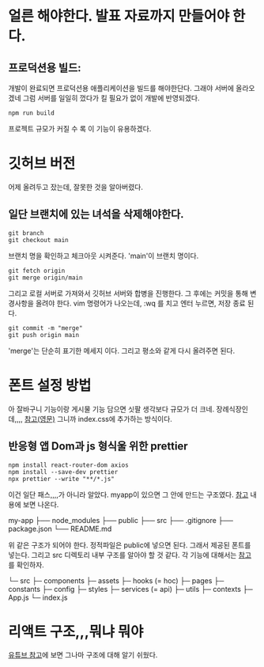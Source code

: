 


# 얼른 해야한다. 발표 자료까지 만들어야 한다.
## 프로덕션용 빌드:

개발이 완료되면 프로덕션용 애플리케이션을 빌드를 해야한단다.
그래야 서버에 올라오겠네 그럼 서버를 일일히 껐다가 킬 필요가 없이 개발에 반영되겠다.
```
npm run build
```
프로젝트 규모가 커질 수 록 이 기능이 유용하겠다.

# 깃허브 버전
어제 올려두고 잤는데, 잘못한 것을 알아버렸다.
## 일단 브랜치에 있는 녀석을 삭제해야한다.
```
git branch
git checkout main
```
브랜치 명을 확인하고 체크아웃 시켜준다. 'main'이 브랜치 명이다.

```
git fetch origin
git merge origin/main
```
그리고 로컬 서버로 가져와서 깃허브 서버와 합병을 진행한다. 그 후에는 커밋을 통해 변경사항을 올려야 한다.
vim 명령어가 나오는데, :wq 를 치고 엔터 누르면, 저장 종료 된다.

```
git commit -m "merge"
git push origin main
```


'merge'는 단순히 표기한 메세지 이다. 그리고 평소와 같게 다시 올려주면 된다.


# 폰트 설정 방법
아 잘바구니 기능이랑 게시물 기능 담으면 싯팔 생각보다 규모가 더 크네.
장례식장인데,,,,
[참고(영문)](https://stackoverflow.com/questions/41676054/how-to-add-fonts-to-create-react-app-based-projects)
그니까 index.css에 추가하는 방식이다.


## 반응형 앱 Dom과 js 형식울 위한 prettier
```
npm install react-router-dom axios
npm install --save-dev prettier
npx prettier --write "**/*.js"
```

이건 일단 패스,,,,가 아니라 알았다.
myapp이 있으면 그 안에 만드는 구조였다.
[참고](https://velog.io/@sisofiy626/React-%EB%A6%AC%EC%95%A1%ED%8A%B8%EC%9D%98-%ED%8F%B4%EB%8D%94-%EA%B5%AC%EC%A1%B0) 내용에 보면 나온다.

my-app
├── node_modules
├── public
├── src
├── .gitignore
├── package.json
└── README.md

위 같은 구조가 되어야 한다. 정적파일은 public에 넣으면 된다. 그래서 제공된 폰트를 넣는다.
그리고 src 디렉토리 내부 구조를 알아야 할 것 같다. 각 기능에 대해서는 [참고](https://velog.io/@sisofiy626/React-%EB%A6%AC%EC%95%A1%ED%8A%B8%EC%9D%98-%ED%8F%B4%EB%8D%94-%EA%B5%AC%EC%A1%B0)를 확인하자.

└─ src
 ├─ components
 ├─ assets 
 ├─ hooks (= hoc)
 ├─ pages
 ├─ constants
 ├─ config
 ├─ styles
 ├─ services (= api)
 ├─ utils
 ├─ contexts
 ├─ App.js
 └─ index.js


 # 리액트 구조,,,뭐냐 뭐야
 [유튜브 참고](https://www.youtube.com/watch?v=nahwuaXmgt8)에 보면 그나마 구조에 대해 알기 쉬웠다.

